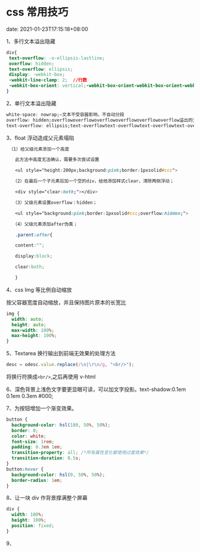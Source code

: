 # css 常用技巧

date: 2021-01-23T17:15:18+08:00

1、多行文本溢出隐藏

```css
div{
 text-overflow: -o-ellipsis-lastline;
 overflow: hidden;
 text-overflow: ellipsis;
 display: -webkit-box;
 -webkit-line-clamp: 2;  //行数
 -webkit-box-orient: vertical;-webkit-box-orient-webkit-box-orient-webkit-box-orient-webkit-box-orient-webkit-box-orient-webkit-box-orient
}
```

2、单行文本溢出隐藏

```css
white-space: nowrap;–文本不受容器影响，不自动分段
overflow: hidden;overflowoverflowoverflowoverflowoverflowoverflow溢出的文本不可见
text-overflow: ellipsis;text-overflowtext-overflowtext-overflowtext-overflowtext-overflowtext-overflow
```

3、float 浮动造成父元素塌陷

```css
 （1）给父级元素添加一个高度

　　此方法中高度无法确认，需要多次尝试设置

　　<ul style="height:200px;background:pink;border:1pxsolid#ccc">

　　（2）在最后一个子元素后加一个空的div，给他添加样式clear，清除两侧浮动；

　　<div style="clear:both;"></div>

　　（3）父级元素设置overflow：hidden；

　　<ul style="background:pink;border:1pxsolid#ccc;overflow:hidden;">

　　（4）父级元素添加after伪类；

　　.parent:after{

　　content:"";

　　display:block;

　　clear:both;

　　}
```

4、css Img 等比例自动缩放

按父容器宽度自动缩放，并且保持图片原本的长宽比

```css
img {
  width: auto;
  height: auto;
  max-width: 100%;
  max-height: 100%;
}
```

5、Textarea 换行输出到前端无效果的处理方法

```javascript
desc = odesc.value.replace(/\n|\r\n/g, "<br/>");
```

将换行符换成`<br/>`,之后再使用 v-html

6、深色背景上浅色文字要更显眼可读，可以加文字投影。text-shadow:0.1em 0.1em 0.3em #000;

7、为按钮增加一个渐变效果。

```css
button {
  background-color: hsl(180, 50%, 50%);
  border: 0;
  color: white;
  font-size: 1rem;
  padding: 0.3em 1em;
  transition-property: all; /*所有属性变化都使用过度效果*/
  transition-duration: 0.5s;
}
button:hover {
  background-color: hsl(0, 50%, 50%);
  border-radius: 1em;
}
```

8、让一块 div 作背景撑满整个屏幕

```css
div {
  width: 100%;
  height: 100%;
  position: fixed;
}
```

9、
